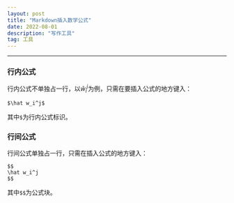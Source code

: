 ```yaml
---
layout: post	
title: "Markdown插入数学公式"	
date: 2022-08-01	
description: "写作工具"	
tag: 工具	
---
```


---

### 行内公式

行内公式不单独占一行，以$\hat w_i^j$为例，只需在要插入公式的地方键入：
```
$\hat w_i^j$
```
其中`$`为行内公式标识。  
### 行间公式
行间公式单独占一行，只需在插入公式的地方键入：
```
$$
\hat w_i^j
$$
```
其中`$$`为公式块。  

  
  

